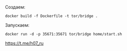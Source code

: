 Создаем:

```docker build -f Dockerfile -t tor/bridge .```

Запускаем:

```docker run -d -p 35671:35671 tor/bridge home/start.sh```

https://t.me/h07_ru